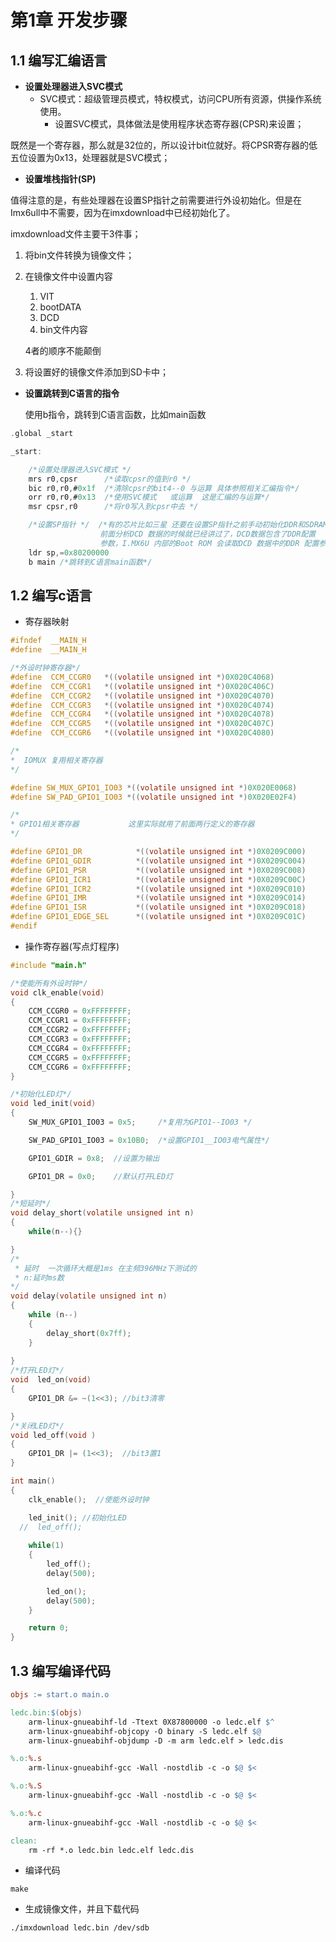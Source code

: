 # 第1章 开发步骤

## 1.1 编写汇编语言

- **设置处理器进入SVC模式**
  - SVC模式：超级管理员模式，特权模式，访问CPU所有资源，供操作系统使用。
    - 设置SVC模式，具体做法是使用程序状态寄存器(CPSR)来设置；

既然是一个寄存器，那么就是32位的，所以设计bit位就好。将CPSR寄存器的低五位设置为0x13，处理器就是SVC模式；

- **设置堆栈指针(SP)**

值得注意的是，有些处理器在设置SP指针之前需要进行外设初始化。但是在Imx6ull中不需要，因为在imxdownload中已经初始化了。

imxdownload文件主要干3件事；

1. 将bin文件转换为镜像文件；

2. 在镜像文件中设置内容

   1. VIT
   2. bootDATA
   3. DCD
   4. bin文件内容

   4者的顺序不能颠倒

3. 将设置好的镜像文件添加到SD卡中；

- **设置跳转到C语言的指令**

  使用b指令，跳转到C语言函数，比如main函数

```c
.global _start

_start:

    /*设置处理器进入SVC模式 */
    mrs r0,cpsr      /*读取cpsr的值到r0 */
    bic r0,r0,#0x1f  /*清除cpsr的bit4--0 与运算 具体参照相关汇编指令*/
    orr r0,r0,#0x13  /*使用SVC模式   或运算  这是汇编的与运算*/
    msr cpsr,r0      /*将r0写入到cpsr中去 */

    /*设置SP指针 */  /*有的芯片比如三星 还要在设置SP指针之前手动初始化DDR和SDRAM  
				    前面分析DCD 数据的时候就已经讲过了，DCD数据包含了DDR配置
				    参数，I.MX6U 内部的Boot ROM 会读取DCD 数据中的DDR 配置参数然后完成DDR 初始化的*/
    ldr sp,=0x80200000  
    b main /*跳转到C语言main函数*/
```



## 1.2 编写c语言

- 寄存器映射

```c
#ifndef  __MAIN_H
#define  __MAIN_H

/*外设时钟寄存器*/
#define  CCM_CCGR0   *((volatile unsigned int *)0X020C4068)
#define  CCM_CCGR1   *((volatile unsigned int *)0X020C406C)
#define  CCM_CCGR2   *((volatile unsigned int *)0X020C4070)
#define  CCM_CCGR3   *((volatile unsigned int *)0X020C4074)
#define  CCM_CCGR4   *((volatile unsigned int *)0X020C4078)
#define  CCM_CCGR5   *((volatile unsigned int *)0X020C407C)
#define  CCM_CCGR6   *((volatile unsigned int *)0X020C4080)

/*
*  IOMUX 复用相关寄存器 
*/

#define SW_MUX_GPIO1_IO03 *((volatile unsigned int *)0X020E0068)
#define SW_PAD_GPIO1_IO03 *((volatile unsigned int *)0X020E02F4)

/*
* GPIO1相关寄存器           这里实际就用了前面两行定义的寄存器
*/

#define GPIO1_DR 			*((volatile unsigned int *)0X0209C000)
#define GPIO1_GDIR 			*((volatile unsigned int *)0X0209C004)
#define GPIO1_PSR 			*((volatile unsigned int *)0X0209C008)
#define GPIO1_ICR1 			*((volatile unsigned int *)0X0209C00C)
#define GPIO1_ICR2 			*((volatile unsigned int *)0X0209C010)
#define GPIO1_IMR 			*((volatile unsigned int *)0X0209C014)
#define GPIO1_ISR 			*((volatile unsigned int *)0X0209C018)
#define GPIO1_EDGE_SEL 		*((volatile unsigned int *)0X0209C01C)
#endif
```



- 操作寄存器(写点灯程序)

```c
#include "main.h"

/*使能所有外设时钟*/
void clk_enable(void)
{
    CCM_CCGR0 = 0xFFFFFFFF;
    CCM_CCGR1 = 0xFFFFFFFF;
    CCM_CCGR2 = 0xFFFFFFFF;
    CCM_CCGR3 = 0xFFFFFFFF;
    CCM_CCGR4 = 0xFFFFFFFF;
    CCM_CCGR5 = 0xFFFFFFFF;
    CCM_CCGR6 = 0xFFFFFFFF;
}

/*初始化LED灯*/
void led_init(void)
{
    SW_MUX_GPIO1_IO03 = 0x5;     /*复用为GPIO1--IO03 */

    SW_PAD_GPIO1_IO03 = 0x10B0;  /*设置GPIO1__IO03电气属性*/

    GPIO1_GDIR = 0x8;  //设置为输出

    GPIO1_DR = 0x0;    //默认打开LED灯

}
/*短延时*/
void delay_short(volatile unsigned int n)
{
    while(n--){}

}
/*
 * 延时  一次循环大概是1ms 在主频396MHz下测试的
 * n:延时ms数
*/
void delay(volatile unsigned int n)
{
    while (n--)
    {
        delay_short(0x7ff);
    }
    
}
/*打开LED灯*/
void  led_on(void)
{
    GPIO1_DR &= ~(1<<3); //bit3清零

}
/*关闭LED灯*/
void led_off(void )
{
    GPIO1_DR |= (1<<3);  //bit3置1
}

int main() 
{
    clk_enable();  //使能外设时钟

    led_init(); //初始化LED
  //  led_off();  
    
    while(1)
    {
        led_off();  
        delay(500);

        led_on();
        delay(500);
    }

    return 0;
}
```



## 1.3 编写编译代码

```makefile
objs := start.o main.o

ledc.bin:$(objs)
	arm-linux-gnueabihf-ld -Ttext 0X87800000 -o ledc.elf $^
	arm-linux-gnueabihf-objcopy -O binary -S ledc.elf $@
	arm-linux-gnueabihf-objdump -D -m arm ledc.elf > ledc.dis

%.o:%.s
	arm-linux-gnueabihf-gcc -Wall -nostdlib -c -o $@ $<

%.o:%.S
	arm-linux-gnueabihf-gcc -Wall -nostdlib -c -o $@ $<

%.o:%.c
	arm-linux-gnueabihf-gcc -Wall -nostdlib -c -o $@ $<

clean:
	rm -rf *.o ledc.bin ledc.elf ledc.dis
```



- 编译代码

```shell
make
```

- 生成镜像文件，并且下载代码

```shell
./imxdownload ledc.bin /dev/sdb
```

